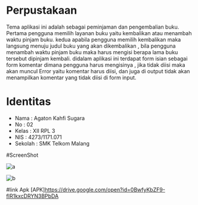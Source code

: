 # Perpustakaan

Tema aplikasi ini adalah sebagai peminjaman dan pengembalian buku.
Pertama pengguna memilih layanan buku yaitu kembalikan atau menambah waktu pinjam buku.
kedua apabila pengguna memilih kembalikan maka langsung menuju judul buku yang akan dikembalikan 
, bila pengguna menambah waktu pinjam buku maka harus mengisi berapa lama buku tersebut dipinjam kembali.
didalam aplikasi ini terdapat form isian sebagai form komentar dimana pengguna harus mengisinya , jika tidak diisi maka akan muncul Error yaitu komentar harus diisi,
dan juga di output tidak akan menampilkan komentar yang tidak diisi di form input.

# Identitas
* Nama : Agaton Kahfi Sugara 
* No : 02
* Kelas : XII RPL 3
* NIS : 4273/1171.071
* Sekolah : SMK Telkom Malang

#ScreenShot

![a](https://cloud.githubusercontent.com/assets/13633252/19411102/e0b69d26-9324-11e6-955a-7fe85f3f55c7.jpg)

![b](https://cloud.githubusercontent.com/assets/13633252/19411101/e0b52afe-9324-11e6-955c-3d5b3aa74374.jpg)

#link Apk
[APK]https://drive.google.com/open?id=0BwfyKbZF9-fIR1kxcDRYN3BPbDA
